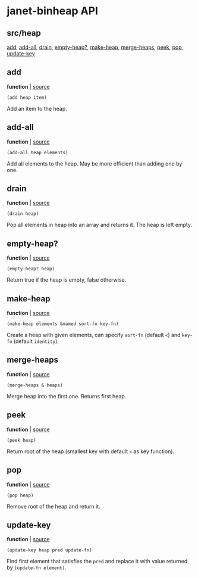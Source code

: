 # janet-binheap API

## src/heap

[add](#add), [add-all](#add-all), [drain](#drain), [empty-heap?](#empty-heap), [make-heap](#make-heap), [merge-heaps](#merge-heaps), [peek](#peek), [pop](#pop), [update-key](#update-key)

## add

**function**  | [source][1]

```janet
(add heap item)
```

Add an item to the heap.

[1]: src/heap.janet#L70

## add-all

**function**  | [source][2]

```janet
(add-all heap elements)
```

Add all elements to the heap. May be more efficient than adding one by one.

[2]: src/heap.janet#L53

## drain

**function**  | [source][3]

```janet
(drain heap)
```

Pop all elements in heap into an array and returns it. The heap is left empty.

[3]: src/heap.janet#L110

## empty-heap?

**function**  | [source][4]

```janet
(empty-heap? heap)
```

Return true if the heap is empty, false otherwise.

[4]: src/heap.janet#L118

## make-heap

**function**  | [source][5]

```janet
(make-heap elements &named sort-fn key-fn)
```

Create a heap with given elements, can specify `sort-fn` (default `<`) and `key-fn` (default `identity`).

[5]: src/heap.janet#L59

## merge-heaps

**function**  | [source][6]

```janet
(merge-heaps & heaps)
```

Merge heap into the first one. Returns first heap.

[6]: src/heap.janet#L123

## peek

**function**  | [source][7]

```janet
(peek heap)
```

Return root of the heap (smallest key with default `<` as key function).

[7]: src/heap.janet#L78

## pop

**function**  | [source][8]

```janet
(pop heap)
```

Remove root of the heap and return it.

[8]: src/heap.janet#L85

## update-key

**function**  | [source][9]

```janet
(update-key heap pred update-fn)
```

Find first element that satisfies the `pred` and replace it with value returned by `(update-fn element)`.

[9]: src/heap.janet#L96

